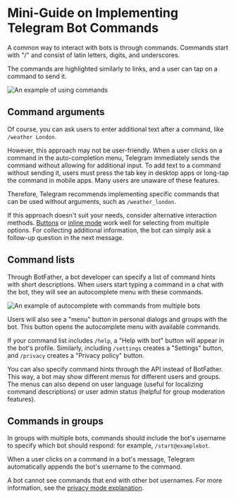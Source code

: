 # Mini-Guide on Implementing Telegram Bot Commands 

A common way to interact with bots is through commands. Commands start with "/" and consist of latin letters, digits, 
and underscores.

The commands are highlighted similarly to links, and a user can tap on a command to send it.

![An example of using commands](/pictures/ru/commands.png)

## Command arguments

Of course, you can ask users to enter additional text after a command, like `/weather London`.

However, this approach may not be user-friendly. 
When a user clicks on a command in the auto-completion menu, 
Telegram immediately sends the command without allowing for additional input.
To add text to a command without sending it, 
users must press the tab key in desktop apps or long-tap the command in mobile apps. 
Many users are unaware of these features.

Therefore, Telegram recommends implementing specific commands that can be used without arguments, 
such as `/weather_london`.

If this approach doesn't suit your needs, consider alternative interaction methods.
[Buttons](../messages/buttons) or [inline mode](../interaction/inline) work well for selecting from multiple options.
For collecting additional information, the bot can simply ask a follow-up question in the next message.

## Command lists

Through BotFather, a bot developer can specify a list of command hints with short descriptions.
When users start typing a command in a chat with the bot, they will see an autocomplete menu with these commands.

![An example of autocomplete with commands from multiple bots](/pictures/book/commands-autocomplete.png)

Users will also see a "menu" button in personal dialogs and groups with the bot. 
This button opens the autocomplete menu with available commands.

If your command list includes `/help`, a "Help with bot" button will appear in the bot's profile.
Similarly, including `/settings` creates a "Settings" button, and `/privacy` creates a "Privacy policy" button.

You can also specify command hints through the API instead of BotFather.
This way, a bot may show different menus for different users and groups.
The menus can also depend on user language (useful for localizing command descriptions)
or user admin status (helpful for group moderation features).

## Commands in groups

In groups with multiple bots, commands should include the bot's username to specify which bot should respond: 
for example, `/start@examplebot`.

When a user clicks on a command in a bot's message, Telegram automatically appends the bot's username to the command.

A bot cannot see commands that end with other bot usernames. 
For more information, see the [privacy mode explanation](../chats/groups#privacy).

